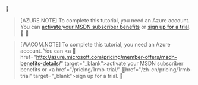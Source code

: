 
> [AZURE.NOTE]
> To complete this tutorial, you need an Azure account. You can <a href="http://azure.microsoft.com/pricing/member-offers/msdn-benefits-details/" target="_blank">activate your MSDN subscriber benefits</a> or <a href="/pricing/1rmb-trial/" target="_blank">sign up for a trial</a>.



> [WACOM.NOTE]
> To complete this tutorial, you need an Azure account. You can <a  href="http://azure.microsoft.com/pricing/member-offers/msdn-benefits-details/" target="_blank">activate your MSDN subscriber benefits</a> or <a href="/pricing/1rmb-trial/" href="/zh-cn/pricing/1rmb-trial" target="_blank">sign up for a trial</a>.

